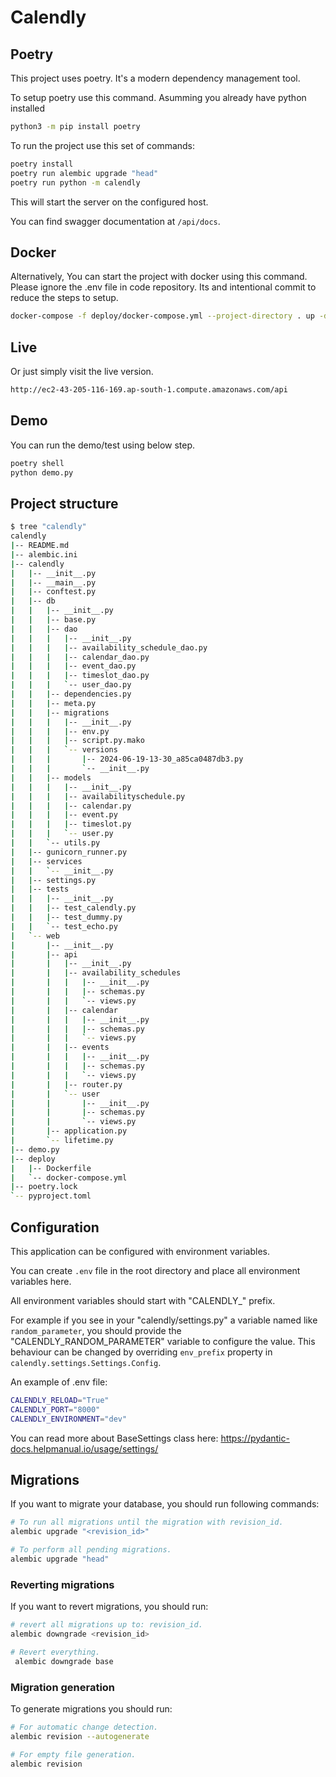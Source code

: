 # Calendly

## Poetry

This project uses poetry. It's a modern dependency management
tool.

To setup poetry use this command. Asumming you already have python installed

```bash
python3 -m pip install poetry
```

To run the project use this set of commands:

```bash
poetry install
poetry run alembic upgrade "head"
poetry run python -m calendly
```

This will start the server on the configured host.

You can find swagger documentation at `/api/docs`.


## Docker

Alternatively, You can start the project with docker using this command.    
Please ignore the .env file in code repository. Its and intentional commit to reduce the steps to setup.

```bash
docker-compose -f deploy/docker-compose.yml --project-directory . up -d --build
```

## Live

Or just simply visit the live version.

```bash
http://ec2-43-205-116-169.ap-south-1.compute.amazonaws.com/api
```

## Demo

You can run the demo/test using below step.

```bash
poetry shell
python demo.py
```


## Project structure

```bash
$ tree "calendly"
calendly
|-- README.md
|-- alembic.ini
|-- calendly
|   |-- __init__.py
|   |-- __main__.py
|   |-- conftest.py
|   |-- db
|   |   |-- __init__.py
|   |   |-- base.py
|   |   |-- dao
|   |   |   |-- __init__.py
|   |   |   |-- availability_schedule_dao.py
|   |   |   |-- calendar_dao.py
|   |   |   |-- event_dao.py
|   |   |   |-- timeslot_dao.py
|   |   |   `-- user_dao.py
|   |   |-- dependencies.py
|   |   |-- meta.py
|   |   |-- migrations
|   |   |   |-- __init__.py
|   |   |   |-- env.py
|   |   |   |-- script.py.mako
|   |   |   `-- versions
|   |   |       |-- 2024-06-19-13-30_a85ca0487db3.py
|   |   |       `-- __init__.py
|   |   |-- models
|   |   |   |-- __init__.py
|   |   |   |-- availabilityschedule.py
|   |   |   |-- calendar.py
|   |   |   |-- event.py
|   |   |   |-- timeslot.py
|   |   |   `-- user.py
|   |   `-- utils.py
|   |-- gunicorn_runner.py
|   |-- services
|   |   `-- __init__.py
|   |-- settings.py
|   |-- tests
|   |   |-- __init__.py
|   |   |-- test_calendly.py
|   |   |-- test_dummy.py
|   |   `-- test_echo.py
|   `-- web
|       |-- __init__.py
|       |-- api
|       |   |-- __init__.py
|       |   |-- availability_schedules
|       |   |   |-- __init__.py
|       |   |   |-- schemas.py
|       |   |   `-- views.py
|       |   |-- calendar
|       |   |   |-- __init__.py
|       |   |   |-- schemas.py
|       |   |   `-- views.py
|       |   |-- events
|       |   |   |-- __init__.py
|       |   |   |-- schemas.py
|       |   |   `-- views.py
|       |   |-- router.py
|       |   `-- user
|       |       |-- __init__.py
|       |       |-- schemas.py
|       |       `-- views.py
|       |-- application.py
|       `-- lifetime.py
|-- demo.py
|-- deploy
|   |-- Dockerfile
|   `-- docker-compose.yml
|-- poetry.lock
`-- pyproject.toml
```

## Configuration

This application can be configured with environment variables.

You can create `.env` file in the root directory and place all
environment variables here.

All environment variables should start with "CALENDLY_" prefix.

For example if you see in your "calendly/settings.py" a variable named like
`random_parameter`, you should provide the "CALENDLY_RANDOM_PARAMETER"
variable to configure the value. This behaviour can be changed by overriding `env_prefix` property
in `calendly.settings.Settings.Config`.

An example of .env file:
```bash
CALENDLY_RELOAD="True"
CALENDLY_PORT="8000"
CALENDLY_ENVIRONMENT="dev"
```

You can read more about BaseSettings class here: https://pydantic-docs.helpmanual.io/usage/settings/

## Migrations

If you want to migrate your database, you should run following commands:
```bash
# To run all migrations until the migration with revision_id.
alembic upgrade "<revision_id>"

# To perform all pending migrations.
alembic upgrade "head"
```

### Reverting migrations

If you want to revert migrations, you should run:
```bash
# revert all migrations up to: revision_id.
alembic downgrade <revision_id>

# Revert everything.
 alembic downgrade base
```

### Migration generation

To generate migrations you should run:
```bash
# For automatic change detection.
alembic revision --autogenerate

# For empty file generation.
alembic revision
```
